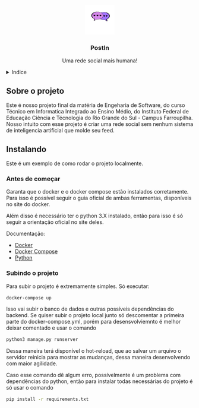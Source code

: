 <div id="top"></div>

<br />
<div align="center">
    <img src="docs/Logo512.png" alt="Logo" width="80" height="80">


  <h3 align="center">PostIn</h3>

  <p align="center">
    Uma rede social mais humana!
    <br />
</div>

<details>
  <summary>Indice</summary>
  <ol>
    <li>
      <a href="#sobre-o-projeto">Sobre o projeto</a>
    </li>
    <li>
      <a href="#instalando">Instalando</a>
    </li>
  </ol>
</details>

## Sobre o projeto

Este é nosso projeto final da matéria de Engeharia de Software, do curso Técnico em Informatica Integrado ao Ensino Médio, do Instituto Federal de Educação Ciência e Técnologia do Rio Grande do Sul - Campus Farroupilha.
Nosso intuito com esse projeto é criar uma rede social sem nenhum sistema de inteligencia artificial que molde seu feed.

## Instalando

Este é um exemplo de como rodar o projeto localmente.


### Antes de começar

Garanta que o docker e o docker compose estão instalados corretamente. Para isso é possível seguir o guia oficial de ambas ferramentas, disponíveis no site do docker.

Além disso é necessário ter o python 3.X instalado, então para isso é só seguir a orientação oficial no site deles.

Documentação:

* [Docker](https://docs.docker.com/get-docker/)
* [Docker Compose](https://docs.docker.com/compose/install/)
* [Python](https://www.python.org)

### Subindo o projeto

Para subir o projeto é extremamente simples. Só executar:

```bash
docker-compose up
```

Isso vai subir o banco de dados e outras possíveis dependências do backend. Se quiser subir o projeto local junto só descomentar a primeira parte do docker-compose.yml, porém para desensvolviemnto é melhor deixar comentado e usar o comando

```bash
python3 manage.py runserver
```

Dessa maneira terá disponível o hot-reload, que ao salvar um arquivo o servidor reinicia para mostrar as mudanças, dessa maneira desenvolvendo com maior agilidade.

Caso esse comando dê algum erro, possívelmente é um problema com dependências do python, então para instalar todas necessárias do projeto é só usar o comando

```bash
pip install -r requirements.txt
```
